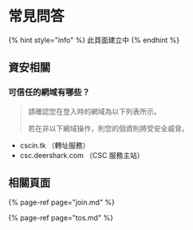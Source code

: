 # 常見問答

{% hint style="info" %}
此頁面建立中
{% endhint %}

## 資安相關

### 可信任的網域有哪些？

> 請確認您在登入時的網域為以下列表所示。
>
>  若在非以下網域操作，則您的個資則將受安全威脅。

* cscin.tk （轉址服務）
* csc.deershark.com （CSC 服務主站）

## 相關頁面

{% page-ref page="join.md" %}

{% page-ref page="tos.md" %}

